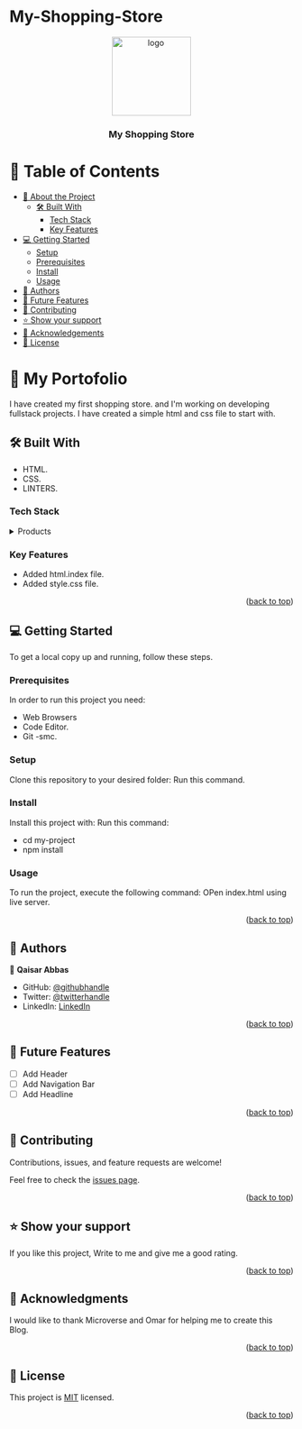 # My-Shopping-Store

<a name="readme-top"></a>

<div align="center">
  <img src="./logo.png" alt="logo" width="140"  height="auto" />
  <br/>

  <h3><b>My Shopping Store</b></h3>

</div>

# 📗 Table of Contents

- [📖 About the Project](#about-project)
  - [🛠 Built With](#built-with)
    - [Tech Stack](#tech-stack)
    - [Key Features](#key-features)
- [💻 Getting Started](#getting-started)
  - [Setup](#setup)
  - [Prerequisites](#prerequisites)
  - [Install](#install)
  - [Usage](#usage)
- [👥 Authors](#authors)
- [🔭 Future Features](#future-features)
- [🤝 Contributing](#contributing)
- [⭐️ Show your support](#support)
- [🙏 Acknowledgements](#acknowledgements)
- [📝 License](#license)

# 📖 My Portofolio <a name="about-project"></a>

I have created my first shopping store. and I'm working on developing fullstack projects. I have created a simple html and css file to start with.

## 🛠 Built With <a name="built-with"></a>

- HTML.
- CSS.
- LINTERS.

### Tech Stack <a name="tech-stack"></a>

<details>
  <summary>Products</summary>
  <ul>
    <li><a href="https://reactjs.org/">Electronics</a></li>
    <li><a href="https://reactjs.org/">Grocery</a></li>
    <li><a href="https://reactjs.org/"></a>Furniture</li>

  </ul>
</details>

### Key Features <a name="key-features"></a>

- Added html.index file.
- Added style.css file.

<p align="right">(<a href="#readme-top">back to top</a>)</p>

## 💻 Getting Started <a name="getting-started"></a>

To get a local copy up and running, follow these steps.

### Prerequisites

In order to run this project you need:

- Web Browsers
- Code Editor.
- Git -smc.

### Setup

Clone this repository to your desired folder:
Run this command.

### Install

Install this project with:
Run this command:

- cd my-project
- npm install

### Usage

To run the project, execute the following command:
OPen index.html using live server.

<p align="right">(<a href="#readme-top">back to top</a>)</p>

## 👥 Authors <a name="authors"></a>

👤 **Qaisar Abbas**

- GitHub: [@githubhandle](https://github.com/Kaiserabbas/)
- Twitter: [@twitterhandle](https://twitter.com/AbbasKayser)
- LinkedIn: [LinkedIn](https://www.linkedin.com/in/qaisar-abbas-21a93840/)

<p align="right">(<a href="#readme-top">back to top</a>)</p>

## 🔭 Future Features <a name="future-features"></a>

- [ ] Add Header
- [ ] Add Navigation Bar
- [ ] Add Headline

<p align="right">(<a href="#readme-top">back to top</a>)</p>

## 🤝 Contributing <a name="contributing"></a>

Contributions, issues, and feature requests are welcome!

Feel free to check the [issues page](../../issues/).

<p align="right">(<a href="#readme-top">back to top</a>)</p>

## ⭐️ Show your support <a name="support"></a>

If you like this project, Write to me and give me a good rating.

<p align="right">(<a href="#readme-top">back to top</a>)</p>

## 🙏 Acknowledgments <a name="acknowledgements"></a>

I would like to thank Microverse and Omar for helping me to create this Blog.

<p align="right">(<a href="#readme-top">back to top</a>)</p>

## 📝 License <a name="license"></a>

This project is [MIT](./LICENSE) licensed.

<p align="right">(<a href="#readme-top">back to top</a>)</p>
